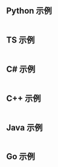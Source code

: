 [//]: # (Author: bug)
[//]: # (Date: 2020-10-20 20:22:07)

## Python 示例
```Python
```

## TS 示例
``` typescript
```

## C# 示例
``` csharp
```

## C++ 示例
``` c_cpp
```

## Java 示例
``` java
```

## Go 示例
``` go
```